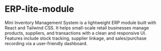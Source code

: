 # ERP-lite-module

Mini Inventory Management System is a lightweight ERP module built with React and Tailwind CSS.
It helps small-scale retail businesses manage products, suppliers, and transactions with a clean and responsive UI.
Features include stock tracking, supplier linkage, and sales/purchase recording via a user-friendly dashboard.



